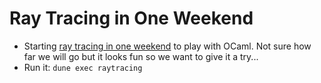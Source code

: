 # Ray Tracing in One Weekend 

- Starting [ray tracing in one weekend](https://raytracing.github.io/books/RayTracingInOneWeekend.html) to play with OCaml. Not sure how far we will go but it looks fun so we want to give it a try...
- Run it: `dune exec raytracing`
